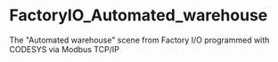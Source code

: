 # FactoryIO_Automated_warehouse
The "Automated warehouse" scene from Factory I/O programmed with CODESYS via Modbus TCP/IP

